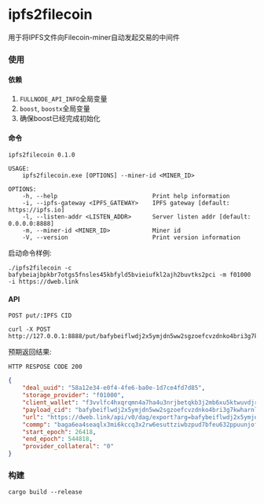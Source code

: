 # ipfs2filecoin
用于将IPFS文件向Filecoin-miner自动发起交易的中间件

### 使用
#### 依赖
1. `FULLNODE_API_INFO`全局变量
2. `boost`, `boostx`全局变量
3. 确保boost已经完成初始化

#### 命令
```shell
ipfs2filecoin 0.1.0

USAGE:
    ipfs2filecoin.exe [OPTIONS] --miner-id <MINER_ID>

OPTIONS:
    -h, --help                           Print help information
    -i, --ipfs-gateway <IPFS_GATEWAY>    IPFS gateway [default: https://ipfs.io]
    -l, --listen-addr <LISTEN_ADDR>      Server listen addr [default: 0.0.0.0:8888]
    -m, --miner-id <MINER_ID>            Miner id
    -V, --version                        Print version information
```

启动命令样例:
```shell
./ipfs2filecoin -c bafybeiajbpkbr7otgs5fnsles45kbfyld5bvieiufkl2ajh2buvtks2pci -m f01000 -i https://dweb.link
```

#### API
`POST put/:IPFS CID`

```shell
curl -X POST http://127.0.0.1:8888/put/bafybeiflwdj2x5ymjdn5ww2sgzoefcvzdnko4bri3g7kwharnl7xcts4jm
```

预期返回结果:

`HTTP RESPOSE CODE 200`
```json
{
    "deal_uuid": "58a12e34-e0f4-4fe6-ba0e-1d7ce4fd7d85",
    "storage_provider": "f01000",
    "client_wallet": "f3vvlfc4hxqrqmn4a7ha4u3nrjbetqkb3j2mb6xu5ktwuvdjrgju5av4uhnjexh65b73qstfuxippcakgtkqva",
    "payload_cid": "bafybeiflwdj2x5ymjdn5ww2sgzoefcvzdnko4bri3g7kwharnl7xcts4jm",
    "url": "https://dweb.link/api/v0/dag/export?arg=bafybeiflwdj2x5ymjdn5ww2sgzoefcvzdnko4bri3g7kwharnl7xcts4jm",
    "commp": "baga6ea4seaqlx3mi6kccq3x2rw6esuttziwbzpud7bfeu632ppuunjofhmf7ody",
    "start_epoch": 26418,
    "end_epoch": 544818,
    "provider_collateral": "0"
}
```

### 构建
```shell
cargo build --release
```